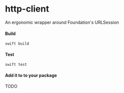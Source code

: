 # http-client

An ergonomic wrapper around Foundation's URLSession

#### Build

```
swift build
```

#### Test

```
swift test
```

#### Add it to to your package

TODO
